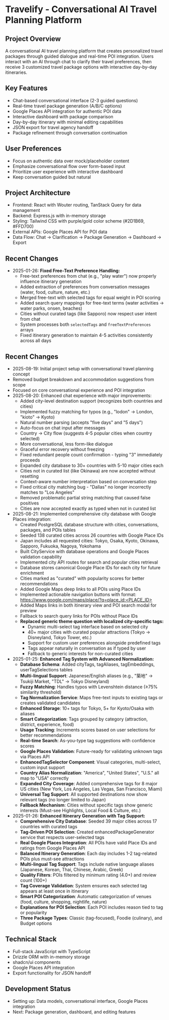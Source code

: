 # Travelify - Conversational AI Travel Planning Platform

## Project Overview
A conversational AI travel planning platform that creates personalized travel packages through guided dialogue and real-time POI integration. Users interact with an AI through chat to clarify their travel preferences, then receive 3 customized travel package options with interactive day-by-day itineraries.

## Key Features
- Chat-based conversational interface (2-3 guided questions)
- Real-time travel package generation (A/B/C options)
- Google Places API integration for authentic POI data
- Interactive dashboard with package comparison
- Day-by-day itinerary with minimal editing capabilities
- JSON export for travel agency handoff
- Package refinement through conversation continuation

## User Preferences
- Focus on authentic data over mock/placeholder content
- Emphasize conversational flow over form-based input
- Prioritize user experience with interactive dashboard
- Keep conversation guided but natural

## Project Architecture
- Frontend: React with Wouter routing, TanStack Query for data management
- Backend: Express.js with in-memory storage
- Styling: Tailwind CSS with purple/gold color scheme (#2D1B69, #FFD700)
- External APIs: Google Places API for POI data
- Data Flow: Chat → Clarification → Package Generation → Dashboard → Export

## Recent Changes
- 2025-01-26: **Fixed Free-Text Preference Handling:**
  - Free-text preferences from chat (e.g., "play water") now properly influence itinerary generation
  - Added extraction of preferences from conversation messages (water, food, culture, nature, etc.)
  - Merged free-text with selected tags for equal weight in POI scoring
  - Added search query mappings for free-text terms (water activities → water parks, onsen, beaches)
  - Cities without curated tags (like Sapporo) now respect user intent from chat
  - System processes both `selectedTags` and `freeTextPreferences` arrays
  - Fixed itinerary generation to maintain 4-5 activities consistently across all days

## Recent Changes
- 2025-08-19: Initial project setup with conversational travel planning concept
- Removed budget breakdown and accommodation suggestions from scope
- Focused on core conversational experience and POI integration
- 2025-08-20: Enhanced chat experience with major improvements:
  - Added city-level destination support (recognizes both countries and cities)
  - Implemented fuzzy matching for typos (e.g., "lodon" → London, "kioto" → Kyoto)
  - Natural number parsing (accepts "five days" and "5 days")
  - Auto-focus on chat input after messages
  - Country → City flow (suggests 4-5 popular cities when country selected)
  - More conversational, less form-like dialogue
  - Graceful error recovery without freezing
  - Fixed redundant people count confirmation - typing "3" immediately proceeds
  - Expanded city database to 30+ countries with 5-10 major cities each
  - Cities not in curated list (like Okinawa) are now accepted without resetting
  - Context-aware number interpretation based on conversation step
  - Fixed critical city matching bug - "Dallas" no longer incorrectly matches to "Los Angeles"
  - Removed problematic partial string matching that caused false positives
  - Cities are now accepted exactly as typed when not in curated list
- 2025-08-21: Implemented comprehensive city database with Google Places integration:
  - Created PostgreSQL database structure with cities, conversations, packages, and POIs tables
  - Seeded 138 curated cities across 26 countries with Google Place IDs
  - Japan includes all requested cities: Tokyo, Osaka, Kyoto, Okinawa, Sapporo, Fukuoka, Nagoya, Yokohama
  - Built CityService with database operations and Google Places validation capability
  - Implemented city API routes for search and popular cities retrieval
  - Database stores canonical Google Place IDs for each city for future enrichment
  - Cities marked as "curated" with popularity scores for better recommendations
  - Added Google Maps deep links to all POIs using Place IDs
  - Implemented actionable navigation buttons with format: https://www.google.com/maps/place/?q=place_id:<PLACE_ID>
  - Added Maps links in both itinerary view and POI search modal for preview
  - Fallback to search query links for POIs without Place IDs
  - **Replaced generic theme question with localized city-specific tags:**
    - Dynamic multi-select tag interface based on selected city
    - 40+ major cities with curated popular attractions (Tokyo → Disneyland, Tokyo Tower, etc.)
    - Support for custom user preferences alongside predefined tags
    - Tags appear naturally in conversation as if typed by user
    - Fallback to generic interests for non-curated cities
- 2025-01-25: **Enhanced Tag System with Advanced Normalization:**
  - **Database Schema**: Added cityTags, tagAliases, tagEmbeddings, userTagSelections tables
  - **Multi-lingual Support**: Japanese/English aliases (e.g., "築地" → Tsukiji Market, "TDL" → Tokyo Disneyland)
  - **Fuzzy Matching**: Handles typos with Levenshtein distance (≥75% similarity threshold)
  - **Tag Normalization Service**: Maps free-text inputs to existing tags or creates validated candidates
  - **Enhanced Storage**: 10+ tags for Tokyo, 5+ for Kyoto/Osaka with aliases
  - **Smart Categorization**: Tags grouped by category (attraction, district, experience, food)
  - **Usage Tracking**: Increments scores based on user selections for better recommendations
  - **Real-time Search**: As-you-type tag suggestions with confidence scores
  - **Google Places Validation**: Future-ready for validating unknown tags via Places API
  - **EnhancedTagSelector Component**: Visual categories, multi-select, custom input support
  - **Country Alias Normalization**: "America", "United States", "U.S." all map to "USA" correctly
  - **Expanded City Coverage**: Added comprehensive tags for 8 major US cities (New York, Los Angeles, Las Vegas, San Francisco, Miami)
  - **Universal Tag Support**: All supported destinations now show relevant tags (no longer limited to Japan)
  - **Fallback Mechanism**: Cities without specific tags show generic interests (Must-see Highlights, Local Food & Culture, etc.)
- 2025-01-26: **Enhanced Itinerary Generation with Tag Support:**
  - **Comprehensive City Database**: Seeded 39 major cities across 17 countries with curated tags
  - **Tag-Driven POI Selection**: Created enhancedPackageGenerator service that respects user-selected tags
  - **Real Google Places Integration**: All POIs have valid Place IDs and ratings from Google Places API
  - **Balanced Itinerary Generation**: Each day includes 1-2 tag-related POIs plus must-see attractions
  - **Multi-lingual Tag Support**: Tags include native language aliases (Japanese, Korean, Thai, Chinese, Arabic, Greek)
  - **Quality Filters**: POIs filtered by minimum rating (4.0+) and review count (100+)
  - **Tag Coverage Validation**: System ensures each selected tag appears at least once in itinerary
  - **Smart POI Categorization**: Automatic categorization of venues (food, culture, shopping, nightlife, nature)
  - **Explanations for POI Selection**: Each POI includes reason tied to tag or popularity
  - **Three Package Types**: Classic (tag-focused), Foodie (culinary), and Budget options

## Technical Stack
- Full-stack JavaScript with TypeScript
- Drizzle ORM with in-memory storage
- shadcn/ui components
- Google Places API integration
- Export functionality for JSON handoff

## Development Status
- Setting up: Data models, conversational interface, Google Places integration
- Next: Package generation, dashboard, and editing features